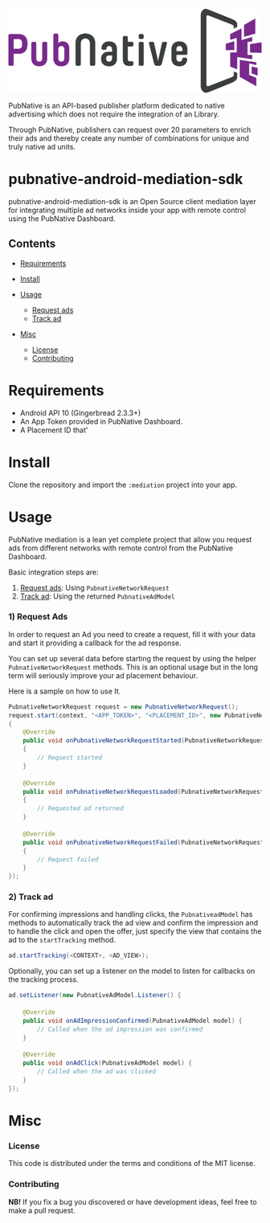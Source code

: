 ![ScreenShot](PNLogo.png)

PubNative is an API-based publisher platform dedicated to native advertising which does not require the integration of an Library.

Through PubNative, publishers can request over 20 parameters to enrich their ads and thereby create any number of combinations for unique and truly native ad units.

# pubnative-android-mediation-sdk

pubnative-android-mediation-sdk is an Open Source client mediation layer for integrating multiple ad networks inside your app with remote control using the PubNative Dashboard.

## Contents

* [Requirements](#requirements)
* [Install](#install)
* [Usage](#usage)
  * [Request ads](#usage_request)
  * [Track ad](#usage_track_ad)

* [Misc](#misc)
  * [License](#misc_license)
  * [Contributing](#misc_contributing)

<a name="requirements"></a>
# Requirements

* Android API 10 (Gingerbread 2.3.3+)
* An App Token provided in PubNative Dashboard.
* A Placement ID that'

<a name="install"></a>
# Install

Clone the repository and import the `:mediation` project into your app.

<a name="usage"></a>
# Usage

PubNative mediation is a lean yet complete project that allow you request ads from different networks with remote control from the PubNative Dashboard.

Basic integration steps are:

1. [Request ads](#usage_request): Using `PubnativeNetworkRequest`
3. [Track ad](#usage_track_ad): Using the returned `PubnativeAdModel`

<a name="usage_request"></a>
### 1) Request Ads

In order to request an Ad you need to create a request, fill it with your data and start it providing a callback for the ad response.

You can set up several data before starting the request by using the helper `PubnativeNetworkRequest` methods. This is an optional usage but in the long term will seriously improve your ad placement behaviour.

Here is a sample on how to use It.

```java
PubnativeNetworkRequest request = new PubnativeNetworkRequest();
request.start(context, "<APP_TOKEN>", "<PLACEMENT_ID>", new PubnativeNetworkRequest.Listener()
{
	@Override
    public void onPubnativeNetworkRequestStarted(PubnativeNetworkRequest request) {
    {
        // Request started
    }

    @Override
    public void onPubnativeNetworkRequestLoaded(PubnativeNetworkRequest request, PubnativeAdModel ad) {
    {
        // Requested ad returned
    }

    @Override
    public void onPubnativeNetworkRequestFailed(PubnativeNetworkRequest request, Exception exception) {
    {
        // Request failed
    }
});
```

<a name="usage_track_ad"></a>
### 2) Track ad

For confirming impressions and handling clicks, the `PubnativeadModel` has methods to automatically track the ad view and confirm the impression and to handle the click and open the offer, just specify the view that contains the ad to the `startTracking` method.

```java
ad.startTracking(<CONTEXT>, <AD_VIEW>);
```

Optionally, you can set up a listener on the model to listen for callbacks on the tracking process.

```java
ad.setListener(new PubnativeAdModel.Listener() {

    @Override
    public void onAdImpressionConfirmed(PubnativeAdModel model) {
        // Called when the ad impression was confirmed
    }
    
    @Override
    public void onAdClick(PubnativeAdModel model) {
        // Called when the ad was clicked
    }
});
```

<a name="misc"></a>
# Misc

<a name="misc_license"></a>
### License

This code is distributed under the terms and conditions of the MIT license.

<a name="misc_contributing"></a>
### Contributing

**NB!** If you fix a bug you discovered or have development ideas, feel free to make a pull request.
